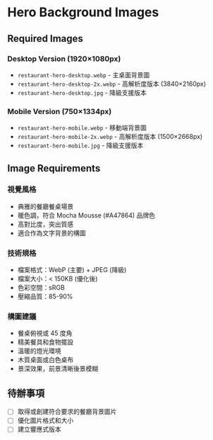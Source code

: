 # Hero Background Images

## Required Images

### Desktop Version (1920×1080px)

- `restaurant-hero-desktop.webp` - 主桌面背景圖
- `restaurant-hero-desktop-2x.webp` - 高解析度版本 (3840×2160px)
- `restaurant-hero-desktop.jpg` - 降級支援版本

### Mobile Version (750×1334px)

- `restaurant-hero-mobile.webp` - 移動端背景圖
- `restaurant-hero-mobile-2x.webp` - 高解析度版本 (1500×2668px)
- `restaurant-hero-mobile.jpg` - 降級支援版本

## Image Requirements

### 視覺風格

- 典雅的餐廳餐桌場景
- 暖色調，符合 Mocha Mousse (#A47864) 品牌色
- 高對比度，突出質感
- 適合作為文字背景的構圖

### 技術規格

- 檔案格式：WebP (主要) + JPEG (降級)
- 檔案大小：< 150KB (優化後)
- 色彩空間：sRGB
- 壓縮品質：85-90%

### 構圖建議

- 餐桌俯視或 45 度角
- 精美餐具和食物擺設
- 溫暖的燈光環境
- 木質桌面或白色桌布
- 景深效果，前景清晰後景模糊

## 待辦事項

- [ ] 取得或創建符合要求的餐廳背景圖片
- [ ] 優化圖片格式和大小
- [ ] 建立響應式版本
